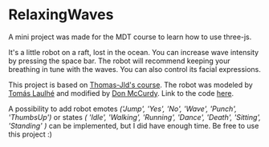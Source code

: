 # RelaxingWaves
A mini project was made for the MDT course to learn how to use three-js.

It's a little robot on a raft, lost in the ocean. You can increase wave intensity by pressing the space bar. The robot will recommend keeping your breathing in tune with the waves. You can also control its facial expressions. 

This project is based on [Thomas-Jld's course](https://github.com/Thomas-Jld/mdt-threejs/tree/master). The robot was modeled by [Tomás Laulhé](https://www.patreon.com/quaternius) and modified by [Don McCurdy](https://donmccurdy.com/). Link to the code [here](https://github.com/mrdoob/three.js/blob/master/examples/webgl_animation_skinning_morph.html). 

A possibility to add robot emotes *('Jump', 'Yes', 'No', 'Wave', 'Punch', 'ThumbsUp')* or states *( 'Idle', 'Walking', 'Running', 'Dance', 'Death', 'Sitting', 'Standing' )* can be implemented, but I did have enough time. Be free to use this project :) 
